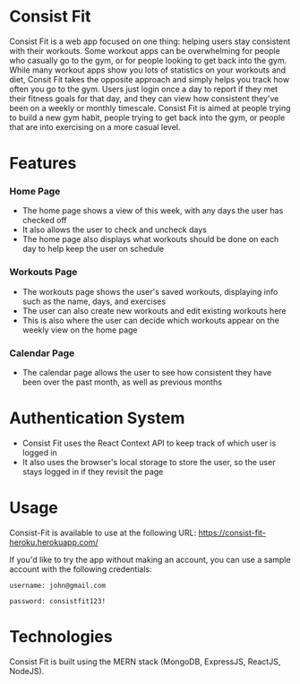 # Consist Fit
Consist Fit is a web app focused on one thing: helping users stay consistent with their workouts. Some workout apps can be overwhelming for people who casually go to the gym, or for people looking to get back into the gym. While many workout apps show you lots of statistics on your workouts and diet, Consit Fit takes the opposite approach and simply helps you track how often you go to the gym. Users just login once a day to report if they met their fitness goals for that day, and they can view how consistent they've been on a weekly or monthly timescale. Consist Fit is aimed at people trying to build a new gym habit, people trying to get back into the gym, or people that are into exercising on a more casual level.

# Features

### Home Page
* The home page shows a view of this week, with any days the user has checked off
* It also allows the user to check and uncheck days
* The home page also displays what workouts should be done on each day to help keep the user on schedule

### Workouts Page
* The workouts page shows the user's saved workouts, displaying info such as the name, days, and exercises
* The user can also create new workouts and edit existing workouts here
* This is also where the user can decide which workouts appear on the weekly view on the home page

### Calendar Page
* The calendar page allows the user to see how consistent they have been over the past month, as well as previous months

# Authentication System
* Consist Fit uses the React Context API to keep track of which user is logged in
* It also uses the browser's local storage to store the user, so the user stays logged in if they revisit the page

# Usage
Consist-Fit is available to use at the following URL: https://consist-fit-heroku.herokuapp.com/

If you'd like to try the app without making an account, you can use a sample account with the following credentials:

`username: john@gmail.com`

`password: consistfit123!`

# Technologies
Consist Fit is built using the MERN stack (MongoDB, ExpressJS, ReactJS, NodeJS).
